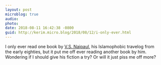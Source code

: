 ```yaml
---
layout: post
microblog: true
audio: 
photo: 
date: 2018-08-11 16:42:38 -0800
guid: http://kerim.micro.blog/2018/08/12/i-only-ever.html
---
```

I only ever read one book by [V.S. Naipaul](https://www.nytimes.com/2018/08/11/obituaries/vs-naipaul-dead-author-nobel-prize.html), his Islamophobic travelog from the early eighties, but it put me off ever reading another book by him. Wondering if I should give his fiction a try? Or will it just piss me off more?
